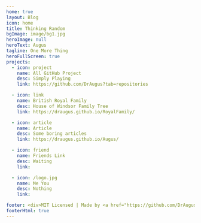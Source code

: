 ```yaml
---
home: true
layout: Blog
icon: home
title: Thinking Random
bgImage: image/bg1.jpg
heroImage: null
heroText: Augus
tagline: One More Thing
heroFullScreen: true
projects:
  - icon: project
    name: All GitHub Project
    desc: Simply Playing
    link: https://github.com/DrAugus?tab=repositories

  - icon: link
    name: British Royal Family
    desc: House of Windsor Family Tree
    link: https://draugus.github.io/RoyalFamily/

  - icon: article
    name: Article
    desc: Some boring articles
    link: https://draugus.github.io/Augus/

  - icon: friend
    name: Friends Link
    desc: Waiting
    link: 

  - icon: /logo.jpg
    name: Me You
    desc: Nothing
    link:

footer: <div>MIT Licensed | Made by <a href="https://github.com/DrAugus/" target="_blank">DrAugus</a></div><div>This page was generated by <a href="https://pages.github.com/" target="_blank">GitHub Pages</a>.</div>
footerHtml: true
---
```

